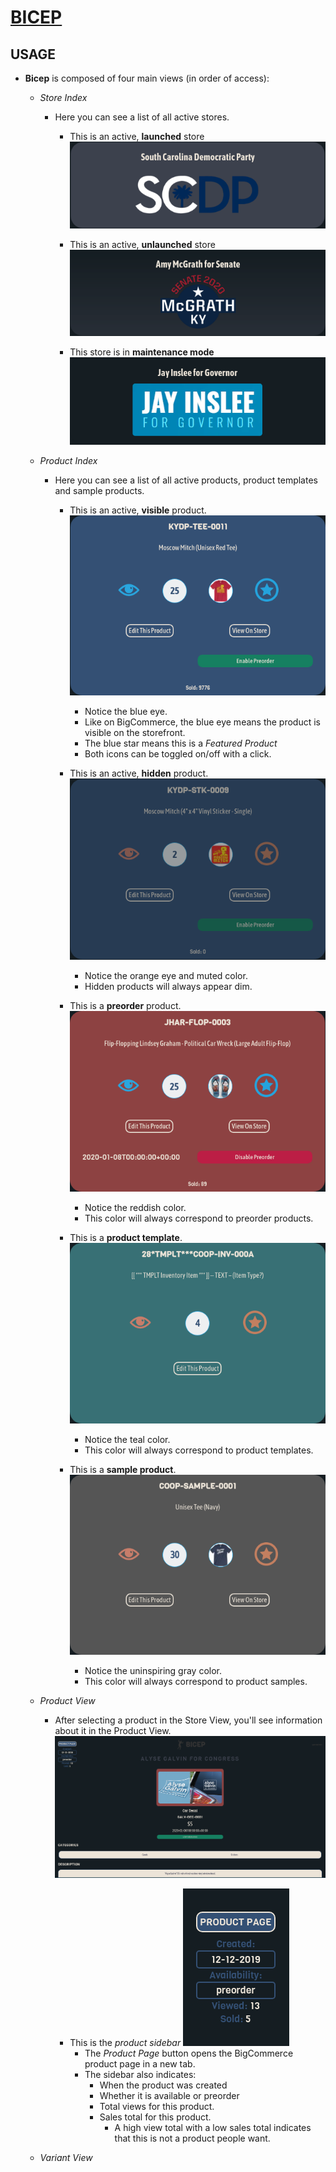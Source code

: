 # [BICEP](https://bicep.bumperapptive.com)

## USAGE
- **Bicep** is composed of four main views (in order of access):
    + *Store Index*
        - Here you can see a list of all active stores.

            + This is an active, **launched** store
            ![](images/bicep-usage0.png)

            + This is an active, **unlaunched** store
            ![](images/bicep-usage1.png)

            + This store is in **maintenance mode**
            ![](images/bicep-usage2.png)

    + *Product Index*
        - Here you can see a list of all active products, product templates and sample products.

            + This is an active, **visible** product.
            ![](images/bicep-usage3.png)

                - Notice the blue eye.
                - Like on BigCommerce, the blue eye means the product is visible on the storefront.
                - The blue star means this is a *Featured Product*
                - Both icons can be toggled on/off with a click.

            + This is an active, **hidden** product.
            ![](images/bicep-usage4.png)

                - Notice the orange eye and muted color.
                - Hidden products will always appear dim.

            + This is a **preorder** product.
            ![](images/bicep-usage5.png)

                - Notice the reddish color.
                - This color will always correspond to preorder products.

            + This is a **product template**.
            ![](images/bicep-usage6.png)

                - Notice the teal color.
                - This color will always correspond to product templates.

            + This is a **sample product**.
            ![](images/bicep-usage7.png)

                - Notice the uninspiring gray color.
                - This color will always correspond to product samples.

    + *Product View*
        - After selecting a product in the Store View, you'll see information about it in the Product View.
        ![](images/bicep-usage8.png)

            + This is the *product sidebar*
            ![](images/bicep-usage9.png)
                - The *Product Page* button opens the BigCommerce product page in a new tab.
                - The sidebar also indicates:
                    + When the product was created
                    + Whether it is available or preorder
                    + Total views for this product.
                    + Sales total for this product.
                        - A high view total with a low sales total indicates that this is not a product people want.

    + *Variant View*
